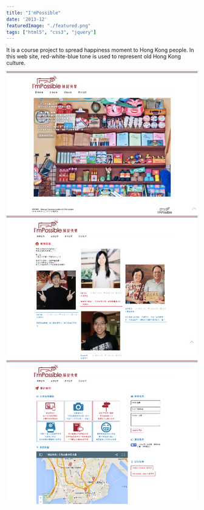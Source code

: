 ```yaml
---
title: "I'mPossible"
date: '2013-12'
featuredImage: "./featured.png"
tags: ["html5", "css3", "jquery"]
---
```


It is a course project to spread happiness moment to Hong Kong people. In this web site, red-white-blue tone is used to represent old Hong Kong culture.

![](./capture1.png)
![](./capture2.png)
![](./capture3.png)

